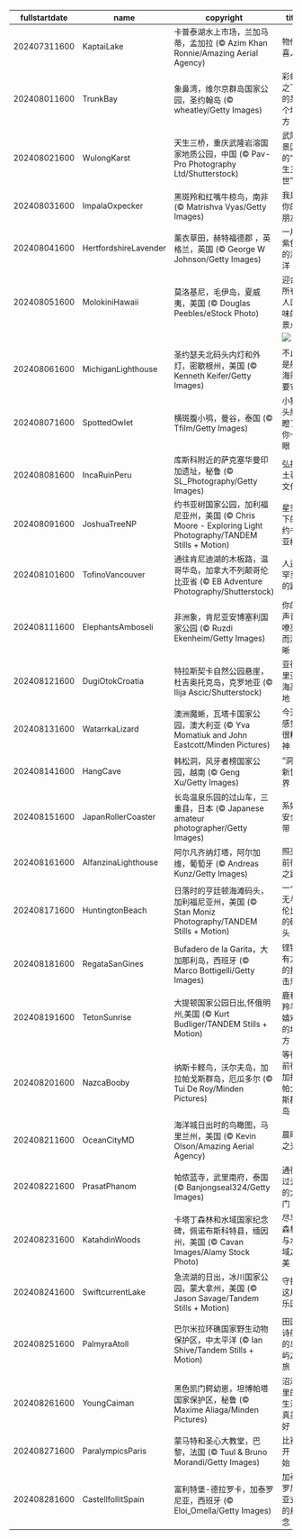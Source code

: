 |fullstartdate|name|copyright|title|image|
|--|--|--|--|--|
202407311600|KaptaiLake|卡普泰湖水上市场，兰加马蒂，孟加拉 (© Azim Khan Ronnie/Amazing Aerial Agency)|物价喜人|![](/zh-CN/2024/08/202407311600KaptaiLake.jpg)|
202408011600|TrunkBay|象鼻湾，维尔京群岛国家公园，圣约翰岛 (© wheatley/Getty Images)|彩虹之下的某个地方|![](/zh-CN/2024/08/202408011600TrunkBay.jpg)|
202408021600|WulongKarst|天生三桥，重庆武隆岩溶国家地质公园，中国 (© Pav-Pro Photography Ltd/Shutterstock)|武隆景区的“三生三世”|![](/zh-CN/2024/08/202408021600WulongKarst.jpg)|
202408031600|ImpalaOxpecker|黑斑羚和红嘴牛椋鸟，南非 (© Matrishva Vyas/Getty Images)|我是你的朋友|![](/zh-CN/2024/08/202408031600ImpalaOxpecker.jpg)|
202408041600|HertfordshireLavender|薰衣草田，赫特福德郡 ，英格兰，英国 (© George W Johnson/Getty Images)|一片紫色的海洋|![](/zh-CN/2024/08/202408041600HertfordshireLavender.jpg)|
202408051600|MolokiniHawaii|莫洛基尼，毛伊岛，夏威夷，美国 (© Douglas Peebles/eStock Photo)|迎合所有人口味的景点|![](/zh-CN/2024/08/202408051600MolokiniHawaii.jpg)|
||||![](/zh-CN/2024/08/.jpg)|
202408061600|MichiganLighthouse|圣约瑟夫北码头内灯和外灯，密歇根州，美国 (© Kenneth Keifer/Getty Images)|不止是航海需要它|![](/zh-CN/2024/08/202408061600MichiganLighthouse.jpg)|
202408071600|SpottedOwlet|横斑腹小鸮，曼谷，泰国 (© Tfilm/Getty Images)|小猫头鹰瞪了你一眼|![](/zh-CN/2024/08/202408071600SpottedOwlet.jpg)|
202408081600|IncaRuinPeru|库斯科附近的萨克塞华曼印加遗址，秘鲁 (© SL_Photography/Getty Images)|弘扬土著文化|![](/zh-CN/2024/08/202408081600IncaRuinPeru.jpg)|
202408091600|JoshuaTreeNP|约书亚树国家公园，加利福尼亚州，美国 (© Chris Moore - Exploring Light Photography/TANDEM Stills + Motion)|星空下的约书亚树|![](/zh-CN/2024/08/202408091600JoshuaTreeNP.jpg)|
202408101600|TofinoVancouver|通往肯尼迪湖的木板路，温哥华岛，加拿大不列颠哥伦比亚省 (© EB Adventure Photography/Shutterstock)|人迹罕至的路|![](/zh-CN/2024/08/202408101600TofinoVancouver.jpg)|
202408111600|ElephantsAmboseli|非洲象，肯尼亚安博塞利国家公园 (© Ruzdi Ekenheim/Getty Images)|你的声音嘹亮而清晰|![](/zh-CN/2024/08/202408111600ElephantsAmboseli.jpg)|
202408121600|DugiOtokCroatia|特拉斯契卡自然公园悬崖，杜吉奥托克岛，克罗地亚 (© Ilija Ascic/Shutterstock)|亚得里亚海高地|![](/zh-CN/2024/08/202408121600DugiOtokCroatia.jpg)|
202408131600|WatarrkaLizard|澳洲魔蜥，瓦塔卡国家公园，澳大利亚 (© Yva Momatiuk and John Eastcott/Minden Pictures)|今天感觉很精神|![](/zh-CN/2024/08/202408131600WatarrkaLizard.jpg)|
202408141600|HangCave|韩松洞，风牙者榜国家公园，越南 (© Geng Xu/Getty Images)|“洞”之新世界|![](/zh-CN/2024/08/202408141600HangCave.jpg)|
202408151600|JapanRollerCoaster|长岛温泉乐园的过山车，三重县，日本 (© Japanese amateur photographer/Getty Images)|系好安全带！|![](/zh-CN/2024/08/202408151600JapanRollerCoaster.jpg)|
202408161600|AlfanzinaLighthouse|阿尔凡齐纳灯塔，阿尔加维，葡萄牙 (© Andreas Kunz/Getty Images)|照亮前行之路|![](/zh-CN/2024/08/202408161600AlfanzinaLighthouse.jpg)|
202408171600|HuntingtonBeach|日落时的亨廷顿海滩码头，加利福尼亚州，美国 (© Stan Moniz Photography/TANDEM Stills + Motion)|一个无与伦比的码头|![](/zh-CN/2024/08/202408171600HuntingtonBeach.jpg)|
202408181600|RegataSanGines|Bufadero de la Garita，大加那利岛，西班牙 (© Marco Bottigelli/Getty Images)|铿锵有力的打击乐|![](/zh-CN/2024/08/202408181600RegataSanGines.jpg)|
202408191600|TetonSunrise|大提顿国家公园日出,怀俄明州,美国 (© Kurt Budliger/TANDEM Stills + Motion)|鹿和羚羊嬉戏的地方|![](/zh-CN/2024/08/202408191600TetonSunrise.jpg)|
202408201600|NazcaBooby|纳斯卡鲣鸟，沃尔夫岛，加拉帕戈斯群岛，厄瓜多尔 (© Tui De Roy/Minden Pictures)|等待前往加拉帕戈斯群岛|![](/zh-CN/2024/08/202408201600NazcaBooby.jpg)|
202408211600|OceanCityMD|海洋城日出时的鸟瞰图，马里兰州，美国 (© Kevin Olson/Amazing Aerial Agency)|晨曦之光|![](/zh-CN/2024/08/202408211600OceanCityMD.jpg)|
202408221600|PrasatPhanom|帕侬蓝寺，武里南府，泰国 (© Banjongseal324/Getty Images)|通往过去的大门|![](/zh-CN/2024/08/202408221600PrasatPhanom.jpg)|
202408231600|KatahdinWoods|卡塔丁森林和水域国家纪念碑，佩诺布斯科特县，缅因州，美国 (© Cavan Images/Alamy Stock Photo)|尽享森林与水域之美|![](/zh-CN/2024/08/202408231600KatahdinWoods.jpg)|
202408241600|SwiftcurrentLake|急流湖的日出，冰川国家公园，蒙大拿州，美国 (© Jason Savage/Tandem Stills + Motion)|守护这片乐园|![](/zh-CN/2024/08/202408241600SwiftcurrentLake.jpg)|
202408251600|PalmyraAtoll|巴尔米拉环礁国家野生动物保护区，中太平洋 (© Ian Shive/Tandem Stills + Motion)|田园诗般的岛屿之旅|![](/zh-CN/2024/08/202408251600PalmyraAtoll.jpg)|
202408261600|YoungCaiman|黑色凯门鳄幼崽，坦博帕塔国家保护区，秘鲁 (© Maxime Aliaga/Minden Pictures)|沼泽里的生活真美好！|![](/zh-CN/2024/08/202408261600YoungCaiman.jpg)|
202408271600|ParalympicsParis|蒙马特和圣心大教堂，巴黎，法国 (© Tuul & Bruno Morandi/Getty Images)|比赛开始！|![](/zh-CN/2024/08/202408271600ParalympicsParis.jpg)|
202408281600|CastellfollitSpain|富利特堡-德拉罗卡，加泰罗尼亚，西班牙 (© Eloi_Omella/Getty Images)|加泰罗尼亚式的悬念|![](/zh-CN/2024/08/202408281600CastellfollitSpain.jpg)|
